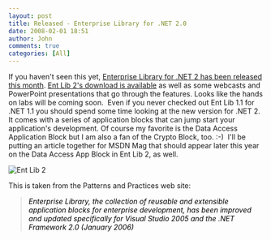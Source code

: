```yaml
---
layout: post
title: Released - Enterprise Library for .NET 2.0
date: 2008-02-01 18:51
author: John
comments: true
categories: [All]
---
```

<P>If you haven't seen this yet, <A href="http://msdn.microsoft.com/library/?url=/library/en-us/dnpag2/html/EntLib2.asp">Enterprise Library for .NET 2 has been released this month</A>. <A href="http://www.microsoft.com/downloads/details.aspx?FamilyId=5A14E870-406B-4F2A-B723-97BA84AE80B5&amp;displaylang=en">Ent Lib 2's download is available</A> as well as some webcasts and PowerPoint presentations that go through the features. Looks like the hands on labs will be coming soon.&nbsp; Even if you never checked out Ent Lib 1.1 for .NET 1.1 you should spend some time looking at the new version for .NET 2. It comes with a series of application blocks that can jump start your application's development. Of course my favorite is the Data Access Application Block but I am also a fan of the Crypto Block, too. :-)&nbsp; I'll be putting an article together for MSDN Mag that should appear later this year on the Data Access App Block in Ent Lib 2, as well.</P> <P><IMG alt="Ent Lib 2" src="/photos/jpapa/images/137131/original.aspx" border=0> </P> <P>This is taken from the Patterns and Practices web site:</P> <BLOCKQUOTE dir=ltr style="MARGIN-RIGHT: 0px"> <P><SPAN style="COLOR: #000000"><EM>Enterprise Library, the collection of reusable and extensible application blocks for enterprise development, has been improved and updated specifically for Visual Studio 2005 and the .NET Framework 2.0 (January 2006)</EM></SPAN></P></BLOCKQUOTE>

